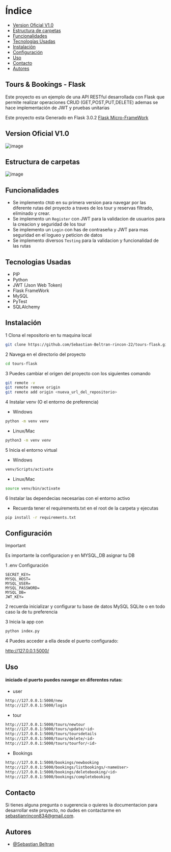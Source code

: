 # Índice

- [Version Oficial V1.0](#version-oficial-v10)
- [Estructura de carpetas](#estructura-de-carpetas)
- [Funcionalidades](#funcionalidades)
- [Tecnologías Usadas](#tecnologias-usadas)
- [Instalación](#instalación)
- [Configuración](#configuración)
- [Uso](#uso)
- [Contacto](#contacto)
- [Autores](#autores)

## Tours & Bookings - Flask

Este proyecto es un ejemplo de una API RESTful desarrollada con Flask que permite realizar operaciones CRUD (GET,POST,PUT,DELETE) ademas se hace implementación de JWT y pruebas unitarias 


Este proyecto esta Generado en Flask 3.0.2 [Flask Micro-FrameWork](https://github.com/pallets/flask)


## Version Oficial V1.0

![image](https://github.com/Sebastian-Beltran-rincon-22/tours-flask/assets/132385582/a0877783-2fa5-4b65-82cf-1410f3e39058)


## Estructura de carpetas

![image](https://github.com/Sebastian-Beltran-rincon-22/tours-flask/assets/132385582/016d4fb2-8a49-44f3-ad1e-36f61c6c252c)


## Funcionalidades

- Se implemento `CRUD` en su primera version para navegar por las diferente rutas del proyecto a traves de los tour y reservas filtrado, eliminado y crear.
- Se implemento un `Register` con JWT para la validacion de usuarios para la creacion y seguridad de los tour
- Se implemento un `Login` con has de contraseña y JWT para mas seguridad en el logueo y peticion de datos
- Se implemento diversos `Testing` para la validacion y funcionalidad de las rutas

## Tecnologias Usadas
- PIP
- Python
- JWT (Json Web Token)
- Flask FrameWork
- MySQL
- PyTest
- SQLAlchemy

## Instalación

1 Clona el repositorio en tu maquina local
```bash
git clone https://github.com/Sebastian-Beltran-rincon-22/tours-flask.git
```

2 Navega en el directorio del proyecto 
```bash
cd tours-flask
```

3 Puedes cambiar el origen del proyecto con los siguientes comando

```bash
git remote -v
git remote remove origin
git remote add origin <nueva_url_del_repositorio>
```

4 Instalar venv (O el entorno de preferencia)

- Windows
```bash
python -m venv venv
```
- Linux/Mac
```bash
python3 -m venv venv
```

5 Inicia el entorno virtual

- Windows
```bash
venv/Scripts/activate
```
- Linux/Mac
```bash
source venv/bin/activate
```

6 Instalar las dependecias necesarias con el entorno activo
- Recuerda tener el requirements.txt en el root de la carpeta y ejecutas

```bash
pip install -r requirements.txt
```


## Configuración

> [!IMPORTANT]
>Es importante la configuracion y en MYSQL_DB asignar tu DB

1 .env Configuración

```env
SECRET_KEY=
MYSQL_HOST=
MYSQL_USER=
MYSQL_PASSWORD=
MYSQL_DB=
JWT_KEY=
```

2 recuerda inicializar y configurar tu base de datos MySQL SQLite o en todo caso la de tu preferencia

3 Inicia la app con 
```bash
python index.py
```

4 Puedes acceder a ella desde el puerto configurado:

http://127.0.0.1:5000/

## Uso

#### iniciado el puerto puedes navegar en diferentes rutas:
- user 
```bash
http://127.0.0.1:5000/new
http://127.0.0.1:5000/login
```
- tour
```bash
http://127.0.0.1:5000/tours/newtour
http://127.0.0.1:5000/tours/update/<id>
http://127.0.0.1:5000/tours/toursdetails
http://127.0.0.1:5000/tours/delete/<id>
http://127.0.0.1:5000/tours/tourfor/<id>
```
- Bookings
```bash
http://127.0.0.1:5000/bookings/newbooking
http://127.0.0.1:5000/bookings/listbookings/<nameUser>
http://127.0.0.1:5000/bookings/deletebooking/<id>
http://127.0.0.1:5000/bookings/completebooking
```
## Contacto

Si tienes alguna pregunta o sugerencia o quieres la documentacion para desarrollar este proyecto, no dudes en contactarme en [sebastianrincon834@gmail.com](sebastianrincon834@gmail.com).

## Autores

- [@Sebastian Beltran](https://github.com/Sebastian-Beltran-rincon-22)
